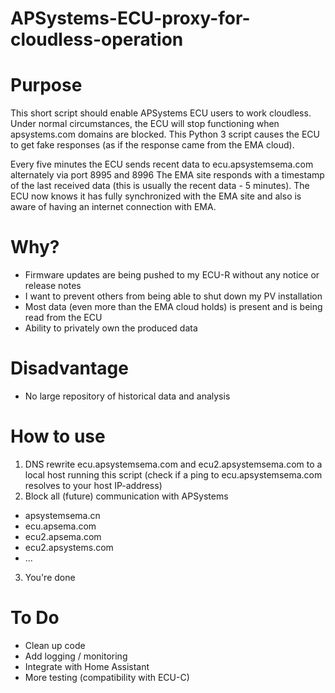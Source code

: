 # APSystems-ECU-proxy-for-cloudless-operation

# Purpose
This short script should enable APSystems ECU users to work cloudless. 
Under normal circumstances, the ECU will stop functioning when apsystems.com domains are blocked. This Python 3 script causes the ECU to get fake responses (as if the response came from the EMA cloud).

Every five minutes the ECU sends recent data to ecu.apsystemsema.com alternately via port 8995 and 8996
The EMA site responds with a timestamp of the last received data (this is usually the recent data - 5 minutes). The ECU now knows it has fully synchronized with the EMA site and also is aware of having an internet connection with EMA.

# Why?
- Firmware updates are being pushed to my ECU-R without any notice or release notes 
- I want to prevent others from being able to shut down my PV installation
- Most data (even more than the EMA cloud holds) is present and is being read from the ECU
- Ability to privately own the produced data

# Disadvantage
- No large repository of historical data and analysis

# How to use
1. DNS rewrite ecu.apsystemsema.com and ecu2.apsystemsema.com to a local host running this script (check if a ping to ecu.apsystemsema.com resolves to your host IP-address)
2. Block all (future) communication with APSystems
* apsystemsema.cn
* ecu.apsema.com
* ecu2.apsema.com
* ecu2.apsystems.com
* ...
3. You're done

# To Do
- Clean up code
- Add logging / monitoring
- Integrate with Home Assistant
- More testing (compatibility with ECU-C)
